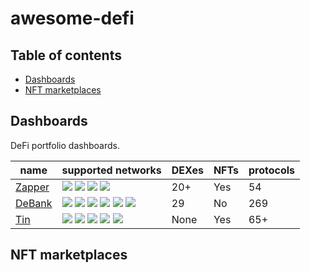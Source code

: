 # awesome-defi

## Table of contents

- [Dashboards](#dashboards)
- [NFT marketplaces](#nft-marketplaces)

## Dashboards

DeFi portfolio dashboards.

| name                          | supported networks                                                                         | DEXes | NFTs | protocols |
| ----------------------------- | ------------------------------------------------------------------------------------------ | ----- | ---- | --------- |
| [Zapper](https://zapper.fi)   | ![][eth-icon] ![][matic-icon] ![][bsc-icon] ![][fantom-icon]                               | 20+   | Yes  | 54        |
| [DeBank](https://debank.com/) | ![][eth-icon] ![][matic-icon] ![][bsc-icon] ![][fantom-icon] ![][okex-icon] ![][xdai-icon] | 29    | No   | 269       |
| [Tin](https://tin.network)    | ![][eth-icon] ![][matic-icon] ![][bsc-icon] ![][fantom-icon] ![][okex-icon]                | None  | Yes  | 65+       |

## NFT marketplaces

[matic-icon]: https://raw.githubusercontent.com/spothq/cryptocurrency-icons/master/32/color/matic.png
[eth-icon]: https://raw.githubusercontent.com/spothq/cryptocurrency-icons/master/32/color/eth.png
[bsc-icon]: https://raw.githubusercontent.com/spothq/cryptocurrency-icons/master/32/color/bnb.png
[xdai-icon]: https://raw.githubusercontent.com/spothq/cryptocurrency-icons/master/32/color/dai.png
[fantom-icon]: https://i.ibb.co/JdQ1dXX/fantom-ftm-logo.png
[okex-icon]: https://i.ibb.co/DzRNXgb/okex-logo-5-E39-CD0-FB6-seeklogo-com.png
